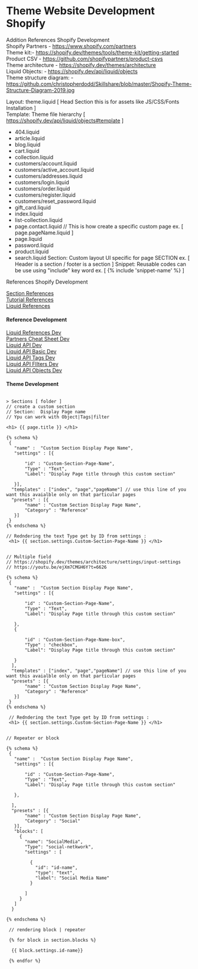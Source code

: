 # Theme Website Development Shopify

Addition References Shopify Development 
<br />Shopify Partners - https://www.shopify.com/partners 
<br />Theme kit:- https://shopify.dev/themes/tools/theme-kit/getting-started
<br />Product CSV - https://github.com/shopifypartners/product-csvs
<br />Theme architecture - https://shopify.dev/themes/architecture
<br />Liquid Objects: - https://shopify.dev/api/liquid/objects
<br />Theme structure diagram: - https://github.com/christopherdodd/Skillshare/blob/master/Shopify-Theme-Structure-Diagram-2019.jpg

Layout: theme.liquid [ Head Section this is for assets like JS/CSS/Fonts Installation ]   
Template: Theme file hierarchy [ https://shopify.dev/api/liquid/objects#template ]
 - 404.liquid
 - article.liquid
 - blog.liquid
 - cart.liquid
 - collection.liquid
 - customers/account.liquid
 - customers/active_account.liquid
 - customers/addresses.liquid
 - customers/login.liquid
 - customers/order.liquid
 - customers/register.liquid
 - customers/reset_password.liquid
 - gift_card.liquid
 - index.liquid
 - list-collection.liquid
 - page.contact.liquid //  This is how create a specific custom page ex. [ page.pageName.liquid ]
 - page.liquid
 - password.liquid
 - product.liquid
 - search.liquid
Section: Custom layout UI specific for page SECTION ex. [ Header is a section / footer is a section ]
Snippet: Reusable codes can be use using "include" key word ex. [ {% include 'snippet-name' %} ]

References Shopify Development 

<a href="https://github.com/nielsofficeofficial/shopify-sections"> Section References </a> <br />
<a href="https://github.com/nielsofficeofficial/shopify-tutorial"> Tutorial References </a> <br />
<a href="https://github.com/nielsofficeofficial/Celeste"> Liquid References </a> <br />

<h4> Reference Development </h4>
<a href="https://shopify.github.io/liquid/"> Liquid References Dev </a> <br />
<a href="https://www.shopify.com/partners/shopify-cheat-sheet/"> Partners Cheat Sheet Dev </a> <br />
<a href="https://shopify.dev/api/liquid"> Liquid API Dev </a> <br />
<a href="https://shopify.dev/api/liquid/basics"> Liquid API Basic Dev </a> <br />
<a href="https://shopify.dev/api/liquid/tags"> Liquid API Tags Dev </a> <br />
<a href="https://shopify.dev/api/liquid/filters"> Liquid API FIlters Dev </a> <br />
<a href="https://shopify.dev/api/liquid/objects"> Liquid API Objects Dev </a> <br />

<h4> Theme Development </h4>

```Liquid

> Sections [ folder ]
// create a custom section
// Section:  Display Page name
// Ypu can work with Object|Tags|filter 

<h1> {{ page.title }} </h1>

{% schema %}
 {
   "name" :  "Custom Section Display Page Name",
   "settings" : [{
      
       "id" : "Custom-Section-Page-Name",
       "Type" : "Text",
       "Label": "Display Page title through this custom section"      
 
   }],
  "templates" : ["index", "page","pageName"] // use this line of you want this avaialble only on that particular pages
  "presets" : [{
       "name" : "Custom Section Display Page Name",
       "Category" : "Reference"
   }]
 }
{% endschema %}

// Redndering the text Type get by ID from settings : 
 <h1> {{ section.settings.Custom-Section-Page-Name }} </h1>

```

```Liquid

// Multiple field
// https://shopify.dev/themes/architecture/settings/input-settings
// https://youtu.be/ejXm7CMGH6Y?t=6626

{% schema %}
 {
   "name" :  "Custom Section Display Page Name",
   "settings" : [{
      
       "id" : "Custom-Section-Page-Name",
       "Type" : "Text",
       "Label": "Display Page title through this custom section"      
 
   },
   {
      
       "id" : "Custom-Section-Page-Name-box",
       "Type" : "checkbox",
       "Label": "Display Page title through this custom section"      
 
   }
  ],
  "templates" : ["index", "page","pageName"] // use this line of you want this avaialble only on that particular pages
  "presets" : [{
       "name" : "Custom Section Display Page Name",
       "Category" : "Reference"
   }]
 }
{% endschema %}

 // Redndering the text Type get by ID from settings : 
 <h1> {{ section.settings.Custom-Section-Page-Name }} </h1>

```

```Liquid

// Repeater or block

{% schema %}
 {
   "name" :  "Custom Section Display Page Name",
   "settings" : [{
      
       "id" : "Custom-Section-Page-Name",
       "Type" : "Text",
       "Label": "Display Page title through this custom section"      
 
   },
   
  ],
  "presets" : [{
       "name" : "Custom Section Display Page Name",
       "Category" : "Social"
   }],
   "blocks": [
     {
       "name": "SocialMedia",
       "Type": "social-netkwork",
       "settings" : [
	   
         {           
           "id": "id-name",
           "type": "text",
           "label": "Social Media Name"	
         }	
            
       ]
     }
   ]
  }

{% endschema %}

 // rendering block | repeater

 {% for block in section.blocks %}

  {{ block.settings.id-name}}
  
 {% endfor %}

```
